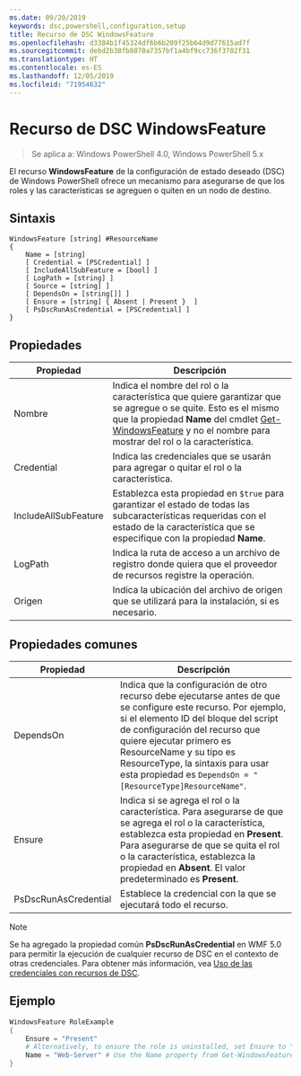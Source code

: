 ```yaml
---
ms.date: 09/20/2019
keywords: dsc,powershell,configuration,setup
title: Recurso de DSC WindowsFeature
ms.openlocfilehash: d3384b1f45324df6b6b209f25b64d9d77615ad7f
ms.sourcegitcommit: debd2b38fb8070a7357bf1a4bf9cc736f3702f31
ms.translationtype: HT
ms.contentlocale: es-ES
ms.lasthandoff: 12/05/2019
ms.locfileid: "71954632"
---
```

# <a name="dsc-windowsfeature-resource"></a>Recurso de DSC WindowsFeature

> Se aplica a: Windows PowerShell 4.0, Windows PowerShell 5.x

El recurso **WindowsFeature** de la configuración de estado deseado (DSC) de Windows PowerShell ofrece un mecanismo para asegurarse de que los roles y las características se agreguen o quiten en un nodo de destino.

## <a name="syntax"></a>Sintaxis

```Syntax
WindowsFeature [string] #ResourceName
{
    Name = [string]
    [ Credential = [PSCredential] ]
    [ IncludeAllSubFeature = [bool] ]
    [ LogPath = [string] ]
    [ Source = [string] ]
    [ DependsOn = [string[]] ]
    [ Ensure = [string] { Absent | Present }  ]
    [ PsDscRunAsCredential = [PSCredential] ]
}
```

## <a name="properties"></a>Propiedades

|Propiedad |Descripción |
|---|---|
|Nombre |Indica el nombre del rol o la característica que quiere garantizar que se agregue o se quite. Esto es el mismo que la propiedad **Name** del cmdlet [Get-WindowsFeature](/powershell/module/servermanager/Get-WindowsFeature) y no el nombre para mostrar del rol o la característica. |
|Credential |Indica las credenciales que se usarán para agregar o quitar el rol o la característica. |
|IncludeAllSubFeature |Establezca esta propiedad en `$true` para garantizar el estado de todas las subcaracterísticas requeridas con el estado de la característica que se especifique con la propiedad **Name**. |
|LogPath |Indica la ruta de acceso a un archivo de registro donde quiera que el proveedor de recursos registre la operación. |
|Origen |Indica la ubicación del archivo de origen que se utilizará para la instalación, si es necesario. |

## <a name="common-properties"></a>Propiedades comunes

|Propiedad |Descripción |
|---|---|
|DependsOn |Indica que la configuración de otro recurso debe ejecutarse antes de que se configure este recurso. Por ejemplo, si el elemento ID del bloque del script de configuración del recurso que quiere ejecutar primero es ResourceName y su tipo es ResourceType, la sintaxis para usar esta propiedad es `DependsOn = "[ResourceType]ResourceName"`. |
|Ensure |Indica si se agrega el rol o la característica. Para asegurarse de que se agrega el rol o la característica, establezca esta propiedad en **Present**. Para asegurarse de que se quita el rol o la característica, establezca la propiedad en **Absent**. El valor predeterminado es **Present**. |
|PsDscRunAsCredential |Establece la credencial con la que se ejecutará todo el recurso. |

> [!NOTE]
> Se ha agregado la propiedad común **PsDscRunAsCredential** en WMF 5.0 para permitir la ejecución de cualquier recurso de DSC en el contexto de otras credenciales. Para obtener más información, vea [Uso de las credenciales con recursos de DSC](../../../configurations/runasuser.md).

## <a name="example"></a>Ejemplo

```powershell
WindowsFeature RoleExample
{
    Ensure = "Present"
    # Alternatively, to ensure the role is uninstalled, set Ensure to "Absent"
    Name = "Web-Server" # Use the Name property from Get-WindowsFeature
}
```